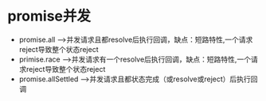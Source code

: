 # promise并发

* promise.all -->并发请求且都resolve后执行回调，缺点：短路特性,一个请求reject导致整个状态reject
* primise.race -->并发请求有一个resolve后执行回调，缺点：短路特性,一个请求reject导致整个状态reject
* promise.allSettled -->并发请求且都状态完成（或resolve或reject）后执行回调


